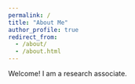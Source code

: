 ```yaml
---
permalink: /
title: "About Me"
author_profile: true
redirect_from: 
  - /about/
  - /about.html
---
```


Welcome! I am a research associate.